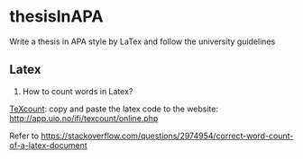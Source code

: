 # thesisInAPA
Write a thesis in APA style by LaTex and follow the university guidelines

## Latex
1. How to count words in Latex?

[TeXcount](http://app.uio.no/ifi/texcount/online.php): 
copy and paste the latex code to the website: http://app.uio.no/ifi/texcount/online.php


Refer to 
https://stackoverflow.com/questions/2974954/correct-word-count-of-a-latex-document
